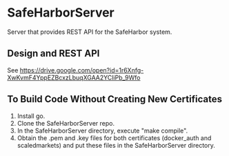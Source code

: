 # SafeHarborServer
Server that provides REST API for the SafeHarbor system.
## Design and REST API
See https://drive.google.com/open?id=1r6Xnfg-XwKvmF4YppEZBcxzLbuqXGAA2YCIiPb_9Wfo
## To Build Code Without Creating New Certificates
1. Install go.
2. Clone the SafeHarborServer repo.
3. In the SafeHarborServer directory, execute "make compile".
4. Obtain the .pem and .key files for both certificates (docker_auth and scaledmarkets) and put these files in the SafeHarborServer directory.
